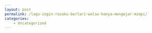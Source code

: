 ```yaml
---
layout: post
permalink: /lagu-ingin-rasaku-berlari-walau-hanya-mengejar-mimpi/
categories:
    - Uncategorized
---
```


